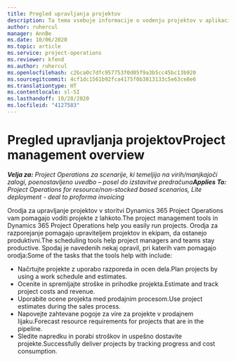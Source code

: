 ```yaml
---
title: Pregled upravljanja projektov
description: Ta tema vsebuje informacije o vodenju projektov v aplikaciji Dynamics 365 Project Operations.
author: ruhercul
manager: AnnBe
ms.date: 10/06/2020
ms.topic: article
ms.service: project-operations
ms.reviewer: kfend
ms.author: ruhercul
ms.openlocfilehash: c2bca0c7dfc957753f0d05f9a3b5cc45bc13b920
ms.sourcegitcommit: 4cf1dc1561b92fca4175f0b3813133c5e63ce8e6
ms.translationtype: HT
ms.contentlocale: sl-SI
ms.lasthandoff: 10/28/2020
ms.locfileid: "4127583"
---
```

# <a name="project-management-overview"></a><span data-ttu-id="43ce9-103">Pregled upravljanja projektov</span><span class="sxs-lookup"><span data-stu-id="43ce9-103">Project management overview</span></span>

<span data-ttu-id="43ce9-104">_**Velja za:** Project Operations za scenarije, ki temeljijo na virih/manjkajoči zalogi, poenostavljeno uvedbo – posel do izstavitve predračuna_</span><span class="sxs-lookup"><span data-stu-id="43ce9-104">_**Applies To:** Project Operations for resource/non-stocked based scenarios, Lite deployment - deal to proforma invoicing_</span></span>

<span data-ttu-id="43ce9-105">Orodja za upravljanje projektov v storitvi Dynamics 365 Project Operations vam pomagajo voditi projekte z lahkoto.</span><span class="sxs-lookup"><span data-stu-id="43ce9-105">The project management tools in Dynamics 365 Project Operations help you easily run projects.</span></span> <span data-ttu-id="43ce9-106">Orodja za razporejanje pomagajo upraviteljem projektov in ekipam, da ostanejo produktivni.</span><span class="sxs-lookup"><span data-stu-id="43ce9-106">The scheduling tools help project managers and teams stay productive.</span></span> <span data-ttu-id="43ce9-107">Spodaj je navedenih nekaj opravil, pri katerih vam pomagajo orodja:</span><span class="sxs-lookup"><span data-stu-id="43ce9-107">Some of the tasks that the tools help with include:</span></span>

- <span data-ttu-id="43ce9-108">Načrtujte projekte z uporabo razporeda in ocen dela.</span><span class="sxs-lookup"><span data-stu-id="43ce9-108">Plan projects by using a work schedule and estimates.</span></span>
- <span data-ttu-id="43ce9-109">Ocenite in spremljajte stroške in prihodke projekta.</span><span class="sxs-lookup"><span data-stu-id="43ce9-109">Estimate and track project costs and revenue.</span></span>
- <span data-ttu-id="43ce9-110">Uporabite ocene projekta med prodajnim procesom.</span><span class="sxs-lookup"><span data-stu-id="43ce9-110">Use project estimates during the sales process.</span></span>
- <span data-ttu-id="43ce9-111">Napovejte zahtevane pogoje za vire za projekte v prodajnem lijaku.</span><span class="sxs-lookup"><span data-stu-id="43ce9-111">Forecast resource requirements for projects that are in the pipeline.</span></span>
- <span data-ttu-id="43ce9-112">Sledite napredku in porabi stroškov in uspešno dostavite projekte.</span><span class="sxs-lookup"><span data-stu-id="43ce9-112">Successfully deliver projects by tracking progress and cost consumption.</span></span>
